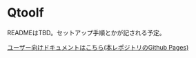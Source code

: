 # Qtoolf

READMEはTBD。セットアップ手順とかが記される予定。

[ユーザー向けドキュメントはこちら(本レポジトリのGithub Pages)](https://s01.info/qtoolf/)
